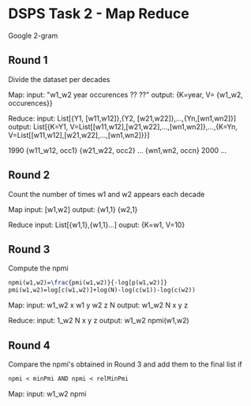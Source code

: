 # DSPS Task 2 - Map Reduce

Google 2-gram

## Round 1

Divide the dataset per decades

Map:
input: "w1_w2 year occurences ?? ??"
output: {K=year, V= {w1_w2, occurences}}

Reduce:
input: List[{Y1, [w11,w12]},{Y2, [w21,w22]},...,{Yn,[wn1,wn2]}]
output: List[{K=Y1, V=List[[w11,w12],[w21,w22],...,[wn1,wn2]},...,{K=Yn, V=List[[w11,w12],[w21,w22],...,[wn1,wn2]}}]

1990 {w11_w12, occ1} {w21_w22, occ2} ... {wn1,wn2, occn}
2000 ...

## Round 2

Count the number of times w1 and w2 appears each decade

Map
input: [w1,w2]
output: {w1,1} {w2,1}

Reduce
input: List[{w1,1},{w1,1}...]
ouput: {K=w1, V=10}

## Round 3

Compute the npmi

```LaTex
npmi(w1,w2)=\frac{pmi(w1,w2)}{-log[p(w1,w2)]}
pmi(w1,w2)=log[c(w1,w2)]+log(N)-log(c(w1))-log(c(w2))
```

Map:
input: w1_w2 x w1 y w2 z N
output: w1_w2 N x y z

Reduce:
input: 1_w2 N x y z
output:	w1_w2 npmi(w1,w2)

## Round 4

Compare the npmi's obtained in Round 3 and add them to the final list if 
```LaTex
npmi < minPmi AND npmi < relMinPmi
```

Map:
input: w1_w2 npmi
